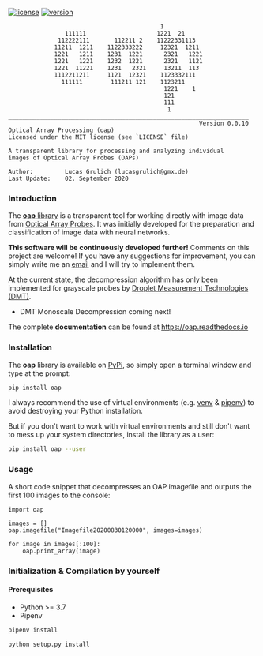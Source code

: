 [![license](https://img.shields.io/pypi/l/oap)](LICENSE)
[![version](https://img.shields.io/pypi/pyversions/oap)](https://pypi.python.org/pypi/oap/)
```
                                           1
                111111                    1221  21
              112222111       112211 2    11222331113
             11211  1211    1122333222     12321  1211
             1221   1211    1231  1221      2321   1221
             1221   1221    1232  1221      2321   1121
             1221  11221    1231   2321     13211  113
             1112211211     1121  12321    1123332111
               111111        111211 121    1123211
                                            1221    1
                                            121
                                            111
                                             1
____________________________________________________________________
                                                      Version 0.0.10
Optical Array Processing (oap)
Licensed under the MIT license (see `LICENSE` file)

A transparent library for processing and analyzing individual
images of Optical Array Probes (OAPs)

Author:         Lucas Grulich (lucasgrulich@gmx.de)
Last Update:    02. September 2020
```

### Introduction

The [__oap__ library](https://pypi.python.org/pypi/oap/) is a transparent tool for working directly with image data from [Optical Array Probes](https://www.eol.ucar.edu/instruments/two-dimensional-optical-array-cloud-probe).
It was initially developed for the preparation and classification of image data with neural networks.

__This software will be continuously developed further!__ Comments on this project are welcome! If you have any suggestions for improvement, you can simply write me an [email](mailto:lucasgrulich@gmx.de) and I will try to implement them.

At the current state, the decompression algorithm has only been implemented for grayscale probes by [Droplet Measurement Technologies (DMT)](https://www.dropletmeasurement.com/).

* DMT Monoscale Decompression coming next!

The complete __documentation__ can be found at https://oap.readthedocs.io

### Installation

The __oap__ library is available on [PyPi](https://pypi.python.org/pypi/oap/), so simply open a terminal window and type at the prompt:
```bash
pip install oap
```
I always recommend the use of virtual environments (e.g. [venv](https://docs.python.org/3/library/venv.html) & [pipenv](https://github.com/pypa/pipenv)) to avoid destroying your Python installation.

But if you don't want to work with virtual environments and still don't want to mess up your system directories, install the library as a user:
```bash
pip install oap --user
```

### Usage

A short code snippet that decompresses an OAP imagefile and outputs the first 100 images to the console:
```
import oap

images = []
oap.imagefile("Imagefile20200830120000", images=images)

for image in images[:100]:
    oap.print_array(image)
```

### Initialization & Compilation by yourself

#### Prerequisites

* Python >= 3.7
* Pipenv

```bash
pipenv install
```

```bash
python setup.py install
```
